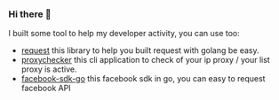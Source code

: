 ### Hi there 👋

I built some tool to help my developer activity, you can use too:
- [request](https://github.com/muhfaris/request)
  this library to help you built request with golang be easy.
- [proxychecker](https://github.com/muhfaris/proxychecker)
  this cli application to check of your ip proxy / your list proxy is active.
- [facebook-sdk-go](https://github.com/muhfaris/facebook-sdk-go)
   this facebook sdk in go, you can easy to request facebook API

<!--
**muhfaris/muhfaris** is a ✨ _special_ ✨ repository because its `README.md` (this file) appears on your GitHub profile.

Here are some ideas to get you started:

- 🔭 I’m currently working on ...
- 🌱 I’m currently learning ...
- 👯 I’m looking to collaborate on ...
- 🤔 I’m looking for help with ...
- 💬 Ask me about ...
- 📫 How to reach me: ...
- 😄 Pronouns: ...
- ⚡ Fun fact: ...
-->
